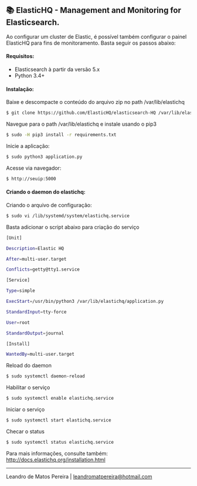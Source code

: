 ## :books: ElasticHQ - Management and Monitoring for Elasticsearch.

Ao configurar um cluster de Elastic, é possível também configurar o painel ElasticHQ para fins de monitoramento. Basta seguir os passos abaixo:

#### Requisitos:

-   Elasticsearch à partir da versão 5.x
-	Python 3.4+

#### Instalação:

Baixe e descompacte o conteúdo do arquivo zip no path /var/lib/elastichq

```sh
$ git clone https://github.com/ElasticHQ/elasticsearch-HQ /var/lib/elastichq
```

Navegue para o path /var/lib/elastichq  e instale usando o pip3

```sh
$ sudo -H pip3 install -r requirements.txt
```

Inicie a aplicação:
```sh
$ sudo python3 application.py
```

Acesse via navegador:
```sh
$ http://seuip:5000
```

#### Criando o daemon do elastichq:

Criando o arquivo de configuração:
```sh
$ sudo vi /lib/systemd/system/elastichq.service
```

Basta adicionar o script abaixo para criação do serviço
```sh
[Unit]

Description=Elastic HQ

After=multi-user.target

Conflicts=getty@tty1.service

[Service]

Type=simple

ExecStart=/usr/bin/python3 /var/lib/elastichq/application.py

StandardInput=tty-force

User=root

StandardOutput=journal

[Install]

WantedBy=multi-user.target
```

Reload do daemon
```sh
$ sudo systemctl daemon-reload
```
Habilitar o serviço
```sh
$ sudo systemctl enable elastichq.service
```
Iniciar o serviço
```sh
$ sudo systemctl start elastichq.service
```
Checar o status
```sh
$ sudo systemctl status elastichq.service
```

Para mais informações, consulte também: http://docs.elastichq.org/installation.html

----------

Leandro de Matos Pereira |
leandromatpereira@hotmail.com